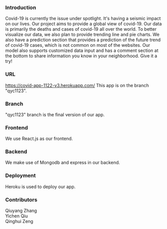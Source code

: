 ### Introduction
 Covid-19 is currently the issue under spotlight. It's having a seismic impact on our lives. Our project aims to provide a global view of covid-19. Our data is primarily the deaths and cases of covid-19 all over the world. To better visualize our data, we also plan to provide trending line and pie charts. We also have a prediction section that provides a prediction of the future trend of covid-19 cases, which is not common on most of the websites. Our model also supports customized data input and has a comment section at the bottom to share information you know in your neighborhood. Give it a try!


### URL
https://covid-app-1122-v3.herokuapp.com/
This app is on the branch "qyc1123".

### Branch
"qyc1123" branch is the final version of our app.

### Frontend
We use React.js as our frontend. 

### Backend
We make use of Mongodb and express in our backend. 


### Deployment

Heroku is used to deploy our app.

### Contributors
Qiuyang Zhang <br />
Yichen Qiu  <br />
Qinghui Zeng <br />





